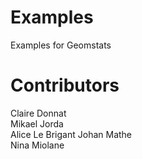 # Examples
Examples for Geomstats

# Contributors
Claire Donnat  
Mikael Jorda  
Alice Le Brigant
Johan Mathe  
Nina Miolane  
